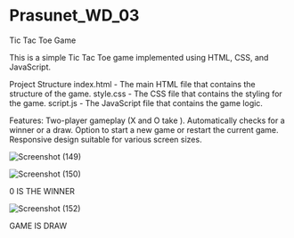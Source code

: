 # Prasunet_WD_03


Tic Tac Toe Game

This is a simple Tic Tac Toe game implemented using HTML, CSS, and JavaScript.

Project Structure
index.html - The main HTML file that contains the structure of the game.
style.css - The CSS file that contains the styling for the game.
script.js - The JavaScript file that contains the game logic.


Features:
Two-player gameplay (X and O take ).
Automatically checks for a winner or a draw.
Option to start a new game or restart the current game.
Responsive design suitable for various screen sizes.



![Screenshot (149)](https://github.com/user-attachments/assets/67ee1805-3e75-464a-914e-9f10d96d7fcf)



![Screenshot (150)](https://github.com/user-attachments/assets/1abcae00-fe33-4488-b750-10990c356ace)



0 IS THE WINNER



![Screenshot (152)](https://github.com/user-attachments/assets/817b5264-dae5-490c-ac7c-8d8314cc63c1)


GAME IS DRAW







